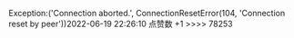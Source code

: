 Exception:('Connection aborted.', ConnectionResetError(104, 'Connection reset by peer'))2022-06-19  22:26:10   点赞数 +1 >>>> 78253
